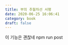 ```yaml
---
title: 부의 추월차선 서평
date: 2020-06-25 16:06:41
category: book
draft: false
---
```


이 기능은 괜찮네 npm run post
